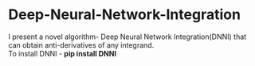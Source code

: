 # Deep-Neural-Network-Integration
I present a novel algorithm- Deep Neural Network Integration(DNNI) that can obtain anti-derivatives of any integrand. <br>
To install DNNI - <b>pip install DNNI<br>
